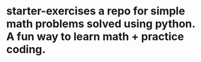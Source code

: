 # starter-exercises a repo for simple math problems solved using python. A fun way to learn math + practice coding. 
